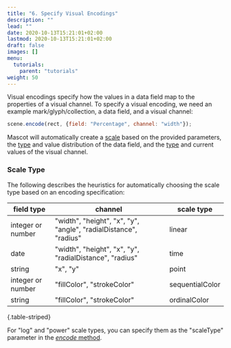 ```yaml
---
title: "6. Specify Visual Encodings"
description: ""
lead: ""
date: 2020-10-13T15:21:01+02:00
lastmod: 2020-10-13T15:21:01+02:00
draft: false
images: []
menu:
  tutorials:
    parent: "tutorials"
weight: 50
---
```


Visual encodings specify how the values in a data field map to the properties of a visual channel. To specify a visual encoding, we need an example mark/glyph/collection, a data field, and a visual channel: 

```js
scene.encode(rect, {field: "Percentage", channel: "width"});
```

Mascot will automatically create a [scale](../../docs/encode/scale/) based on the provided parameters, the [type](../../docs/global/constants/#data-type) and value distribution of the data field, and the [type](../../docs/global/constants/#channel) and current values of the visual channel. 

### Scale Type

<!-- Explain different types of scale -->

The following describes the heuristics for automatically choosing the scale type based on an encoding specification:

| field type | channel | scale type |
| --- | --- | --- |
| integer or number | "width", "height", "x", "y", "angle", "radialDistance", "radius" | linear |
| date | "width", "height", "x", "y", "radialDistance", "radius"  | time |
| string | "x", "y"  | point |
| integer or number | "fillColor", "strokeColor" | sequentialColor |
| string | "fillColor", "strokeColor" | ordinalColor |
{.table-striped}

For "log" and "power" scale types, you can specify them as the "scaleType" parameter in the [_encode_ method](../../docs/group/scene/#methods-encode).

<!-- encode within collection -->